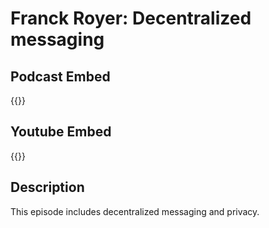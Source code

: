 # Franck Royer: Decentralized messaging


## Podcast Embed
{{<podcast-embed url="https://player.simplecast.com/30d4e2f5-4434-419c-8fc1-a76e4b367e20?dark=false&color=EE6E04">}}

## Youtube Embed
{{<youtube vmx_oOb2On0>}}

## Description
This episode includes decentralized messaging and privacy.


